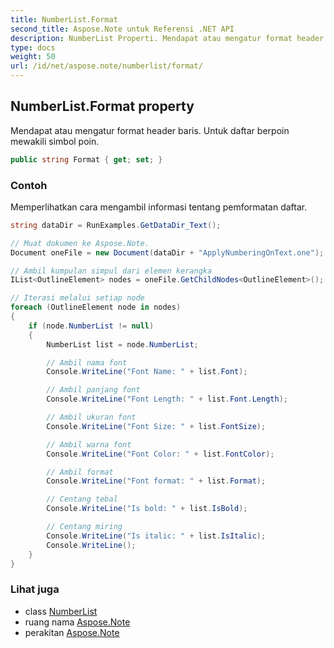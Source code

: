 ```yaml
---
title: NumberList.Format
second_title: Aspose.Note untuk Referensi .NET API
description: NumberList Properti. Mendapat atau mengatur format header baris. Untuk daftar berpoin mewakili simbol poin.
type: docs
weight: 50
url: /id/net/aspose.note/numberlist/format/
---
```

## NumberList.Format property

Mendapat atau mengatur format header baris. Untuk daftar berpoin mewakili simbol poin.

```csharp
public string Format { get; set; }
```

### Contoh

Memperlihatkan cara mengambil informasi tentang pemformatan daftar.

```csharp
string dataDir = RunExamples.GetDataDir_Text();

// Muat dokumen ke Aspose.Note.
Document oneFile = new Document(dataDir + "ApplyNumberingOnText.one");

// Ambil kumpulan simpul dari elemen kerangka
IList<OutlineElement> nodes = oneFile.GetChildNodes<OutlineElement>();

// Iterasi melalui setiap node
foreach (OutlineElement node in nodes)
{
    if (node.NumberList != null)
    {
        NumberList list = node.NumberList;

        // Ambil nama font
        Console.WriteLine("Font Name: " + list.Font);

        // Ambil panjang font
        Console.WriteLine("Font Length: " + list.Font.Length);

        // Ambil ukuran font
        Console.WriteLine("Font Size: " + list.FontSize);

        // Ambil warna font
        Console.WriteLine("Font Color: " + list.FontColor);

        // Ambil format
        Console.WriteLine("Font format: " + list.Format);

        // Centang tebal
        Console.WriteLine("Is bold: " + list.IsBold);

        // Centang miring
        Console.WriteLine("Is italic: " + list.IsItalic);
        Console.WriteLine();
    }
}
```

### Lihat juga

* class [NumberList](../)
* ruang nama [Aspose.Note](../../numberlist/)
* perakitan [Aspose.Note](../../../)


